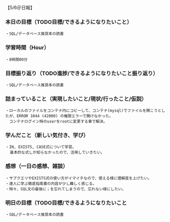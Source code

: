 【5/6＠日報】
### 本日の目標（TODO目標/できるようになりたいこと）
    ・SQL/データベース推奨本の読書
### 学習時間（Hour）
    ・8時間00分
### 目標振り返り（TODO進捗/できるようになりたいこと振り返り）
    ・SQL/データベース推奨本の読書
### 詰まっていること（実現したいこと/現状/行ったこと/仮説）
    ・ローカルのファイルをコンテナ内にコピーして、コンテナ(mysql)でファイルを開こうとしたが、ERROR 1044 (42000) の権限エラーで開けなかった。
    　コンテナログイン時のuserをrootに変更する事で解決。
### 学んだこと（新しい気付き、学び）
    ・IN, EXISTS, CASE式について学習。
      基本的な式しか知らなかったので、活用していきたい。
### 感想（一日の感想、雑談）
    ・サブクエリやEXISTS式の使い方がイマイチなので、使える様に理解度を上げたい。
    ・達人に学ぶ徹底指南書の内容が少し難しく感じる。
    ・時々、SQL文の最後に；を忘れてしまうので、忘れない様にしたい。
### 明日の目標（TODO目標/できるようになりたいこと
    ・SQL/データベース推奨本の読書
